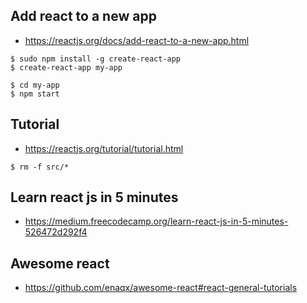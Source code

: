 ## Add react to a new app

* https://reactjs.org/docs/add-react-to-a-new-app.html

```
$ sudo npm install -g create-react-app
$ create-react-app my-app

$ cd my-app
$ npm start
```


## Tutorial

* https://reactjs.org/tutorial/tutorial.html

```
$ rm -f src/*
```

## Learn react js in 5 minutes

* https://medium.freecodecamp.org/learn-react-js-in-5-minutes-526472d292f4


## Awesome react

* https://github.com/enaqx/awesome-react#react-general-tutorials

